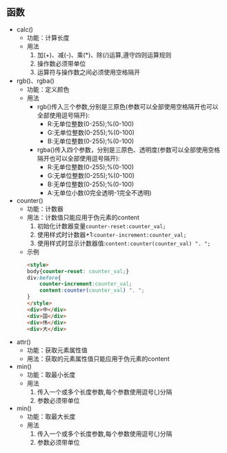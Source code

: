 ## 函数
* calc()
    * 功能：计算长度
    * 用法 
        1. 加(+)、减(-)、乘(*)、除(/)运算,遵守四则运算规则
        1. 操作数必须带单位
        1. 运算符与操作数之间必须使用空格隔开
* rgb()、rgba()
    * 功能：定义颜色
    * 用法 
        * rgb()传入三个参数,分别是三原色(参数可以全部使用空格隔开也可以全部使用逗号隔开):
            * R:无单位整数(0-255);%(0-100)
            * G:无单位整数(0-255);%(0-100)
            * B:无单位整数(0-255);%(0-100)
        * rgba()传入四个参数，分别是三原色、透明度(参数可以全部使用空格隔开也可以全部使用逗号隔开):
            * R:无单位整数(0-255);%(0-100)
            * G:无单位整数(0-255);%(0-100)
            * B:无单位整数(0-255);%(0-100)
            * A:无单位小数(0完全透明-1完全不透明) 
* counter()
    * 功能：计数器
    * 用法：计数值只能应用于伪元素的content
        1. 初始化计数器变量`counter-reset:counter_val;`
        1. 使用样式时计数器+1:`counter-increment:counter_val;`
        1. 使用样式时显示计数器值:`content:counter(counter_val) ". ";`
    * 示例
        ```html
        <style>
        body{counter-reset: counter_val;} 
        div:before{
            counter-increment:counter_val;
            content:counter(counter_val) ". ";
        }
        </style>
        <div>中</div>
        <div>国</div>
        <div>伟</div>
        <div>大</div>
        ```
* attr()
    * 功能：获取元素属性值
    * 用法：获取的元素属性值只能应用于伪元素的content
* min()
    * 功能：取最小长度
    * 用法
        1. 传入一个或多个长度参数,每个参数使用逗号(,)分隔
        1. 参数必须带单位
* min()
    * 功能：取最大长度
    * 用法
        1. 传入一个或多个长度参数,每个参数使用逗号(,)分隔
        1. 参数必须带单位





